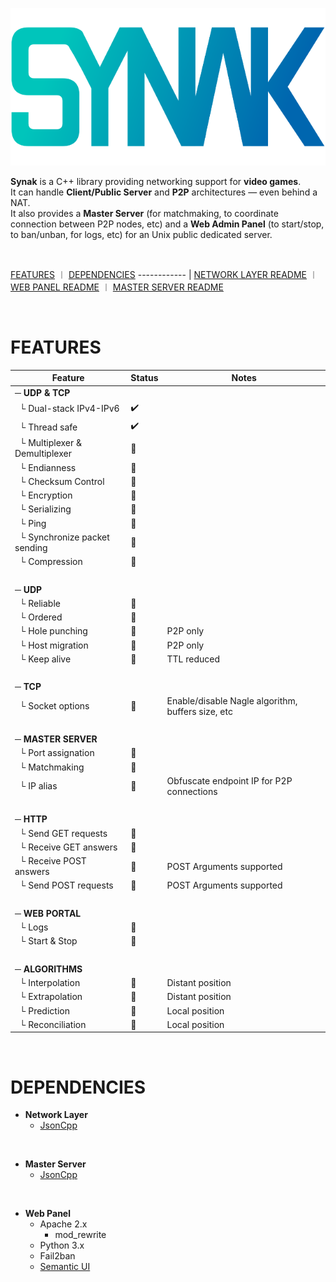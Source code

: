 ![Synak logo](/public/img/logo.png)

**Synak** is a C++ library providing networking support for **video games**.\
It can handle **Client/Public Server** and **P2P** architectures — even behind a NAT.\
It also provides a **Master Server** (for matchmaking, to coordinate connection between P2P nodes, etc) and a **Web Admin Panel** (to start/stop, to ban/unban, for logs, etc) for an Unix public dedicated server.

&#160;

[FEATURES](README.md#FEATURES) &#65073; [DEPENDENCIES](README.md#DEPENDENCIES)
------------ |
[NETWORK LAYER README](#) &#65073; [WEB PANEL README](https://github.com/PhilJbt/Synak/blob/main/code/web/README.md) &#65073; [MASTER SERVER README](#)

&#160;

# FEATURES

Feature | Status | Notes
------------ | ------------- | -------------
&#9472; **UDP & TCP** |   |  
&#160; &#9492; Dual-stack IPv4-IPv6 | :heavy_check_mark: |  
&#160; &#9492; Thread safe | :heavy_check_mark: |  
&#160; &#9492; Multiplexer & Demultiplexer | :construction: |  
&#160; &#9492; Endianness | :construction: |  
&#160; &#9492; Checksum Control | :construction: |  
&#160; &#9492; Encryption | :construction: |  
&#160; &#9492; Serializing | :construction: |  
&#160; &#9492; Ping | :construction: |  
&#160; &#9492; Synchronize packet sending | :construction: |  
&#160; &#9492; Compression | :construction: |  
  |   |  
&#9472; **UDP** |   |  
&#160; &#9492; Reliable | :construction: |  
&#160; &#9492; Ordered | :construction: |  
&#160; &#9492; Hole punching | :construction: | P2P only
&#160; &#9492; Host migration | :construction: | P2P only
&#160; &#9492; Keep alive | :construction: | TTL reduced
  |   |  
&#9472; **TCP** |   |  
&#160; &#9492; Socket options | :construction: | Enable/disable Nagle algorithm, buffers size, etc
  |   |  
&#9472; **MASTER SERVER** |   |  
&#160; &#9492; Port assignation | :construction: |  
&#160; &#9492; Matchmaking | :construction: |  
&#160; &#9492; IP alias | :construction: | Obfuscate endpoint IP for P2P connections
  |   |  
&#9472; **HTTP** |   |  
&#160; &#9492; Send GET requests | :construction: |  
&#160; &#9492; Receive GET answers | :construction: |  
&#160; &#9492; Receive POST answers | :construction: | POST Arguments supported
&#160; &#9492; Send POST requests | :construction: | POST Arguments supported
  |   |  
&#9472; **WEB PORTAL** |   |  
&#160; &#9492; Logs | :construction: |  
&#160; &#9492; Start & Stop | :construction: |  
  |   |  
&#9472; **ALGORITHMS** |   |  
&#160; &#9492; Interpolation | :construction: | Distant position
&#160; &#9492; Extrapolation | :construction: | Distant position
&#160; &#9492; Prediction | :construction: | Local position
&#160; &#9492; Reconciliation | :construction: | Local position

&#160;

# DEPENDENCIES

- **Network Layer**
  - [JsonCpp](https://github.com/open-source-parsers/jsoncpp)

&#160;

- **Master Server**
  - [JsonCpp](https://github.com/open-source-parsers/jsoncpp)

&#160;

- **Web Panel**
  - Apache 2.x
    - mod_rewrite
  - Python 3.x
  - Fail2ban
  - [Semantic UI](https://semantic-ui.com/)

